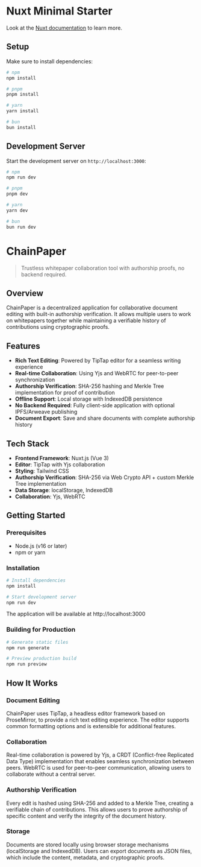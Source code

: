 # Nuxt Minimal Starter

Look at the [Nuxt documentation](https://nuxt.com/docs/getting-started/introduction) to learn more.

## Setup

Make sure to install dependencies:

```bash
# npm
npm install

# pnpm
pnpm install

# yarn
yarn install

# bun
bun install
```

## Development Server

Start the development server on `http://localhost:3000`:

```bash
# npm
npm run dev

# pnpm
pnpm dev

# yarn
yarn dev

# bun
bun run dev
```

# ChainPaper

> Trustless whitepaper collaboration tool with authorship proofs, no backend required.

## Overview

ChainPaper is a decentralized application for collaborative document editing with built-in authorship verification. It allows multiple users to work on whitepapers together while maintaining a verifiable history of contributions using cryptographic proofs.

## Features

- **Rich Text Editing**: Powered by TipTap editor for a seamless writing experience
- **Real-time Collaboration**: Using Yjs and WebRTC for peer-to-peer synchronization
- **Authorship Verification**: SHA-256 hashing and Merkle Tree implementation for proof of contribution
- **Offline Support**: Local storage with IndexedDB persistence
- **No Backend Required**: Fully client-side application with optional IPFS/Arweave publishing
- **Document Export**: Save and share documents with complete authorship history

## Tech Stack

- **Frontend Framework**: Nuxt.js (Vue 3)
- **Editor**: TipTap with Yjs collaboration
- **Styling**: Tailwind CSS
- **Authorship Verification**: SHA-256 via Web Crypto API + custom Merkle Tree implementation
- **Data Storage**: localStorage, IndexedDB
- **Collaboration**: Yjs, WebRTC

## Getting Started

### Prerequisites

- Node.js (v16 or later)
- npm or yarn

### Installation

```bash
# Install dependencies
npm install

# Start development server
npm run dev
```

The application will be available at http://localhost:3000

### Building for Production

```bash
# Generate static files
npm run generate

# Preview production build
npm run preview
```

## How It Works

### Document Editing

ChainPaper uses TipTap, a headless editor framework based on ProseMirror, to provide a rich text editing experience. The editor supports common formatting options and is extensible for additional features.

### Collaboration

Real-time collaboration is powered by Yjs, a CRDT (Conflict-free Replicated Data Type) implementation that enables seamless synchronization between peers. WebRTC is used for peer-to-peer communication, allowing users to collaborate without a central server.

### Authorship Verification

Every edit is hashed using SHA-256 and added to a Merkle Tree, creating a verifiable chain of contributions. This allows users to prove authorship of specific content and verify the integrity of the document history.

### Storage

Documents are stored locally using browser storage mechanisms (localStorage and IndexedDB). Users can export documents as JSON files, which include the content, metadata, and cryptographic proofs.
